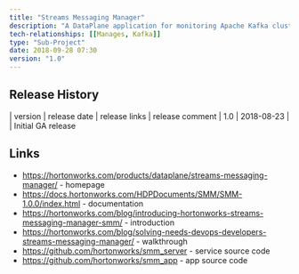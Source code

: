 ```yaml
---
title: "Streams Messaging Manager"
description: "A DataPlane application for monitoring Apache Kafka clusters.  Provides an overview view of producers, topics (and their partitions), brokers and consumer groups, showing key statistics and the connections between them, with the ability to propagate filters based on these connections.  Also provides detail views, profiles and historic graphs for each producer, topic, broker and consumer group, with the ability to link out to Atlas to see end to end lineage and Ambari Grafana for detailed metrics. Metrics and status information is also provided over a REST API, with a REST Server Agent running on each cluster being monitored."
tech-relationships: [[Manages, Kafka]]
type: "Sub-Project"
date: 2018-09-28 07:30
version: "1.0"
---
```

## Release History

| version | release date | release links | release comment
| 1.0 | 2018-08-23 | | Initial GA release

## Links

* <https://hortonworks.com/products/dataplane/streams-messaging-manager/> - homepage
* <https://docs.hortonworks.com/HDPDocuments/SMM/SMM-1.0.0/index.html> - documentation
* <https://hortonworks.com/blog/introducing-hortonworks-streams-messaging-manager-smm/> - introduction
* <https://hortonworks.com/blog/solving-needs-devops-developers-streams-messaging-manager/> - walkthrough
* <https://github.com/hortonworks/smm_server> - service source code
* <https://github.com/hortonworks/smm_app> - app source code